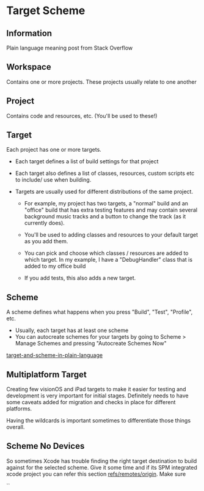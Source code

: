 # Target Scheme
## Information

Plain language meaning post from Stack Overflow

## Workspace 

Contains one or more projects. These projects usually relate to one another

## Project 

Contains code and resources, etc. (You'll be used to these!)

## Target

Each project has one or more targets.
- Each target defines a list of build settings for that project
- Each target also defines a list of classes, resources, custom scripts etc to include/ use when building.
- Targets are usually used for different distributions of the same project.
        
    - For example, my project has two targets, a "normal" build and an "office" build that has extra testing features and may contain several background music tracks and a button to change the track (as it currently does).
    
    - You'll be used to adding classes and resources to your default target as you add them.
    - You can pick and choose which classes / resources are added to which target.
                In my example, I have a "DebugHandler" class that is added to my office build
    - If you add tests, this also adds a new target.


## Scheme

A scheme defines what happens when you press "Build", "Test", "Profile", etc.
 - Usually, each target has at least one scheme
 - You can autocreate schemes for your targets by going to Scheme > Manage Schemes and pressing "Autocreate Schemes Now"


[target-and-scheme-in-plain-language](https://stackoverflow.com/questions/20637435/xcode-what-is-a-target-and-scheme-in-plain-language?rq=1)


## Multiplatform Target 

Creating few visionOS and iPad targets to make it easier for testing and development is very important for initial stages.
Definitely needs to have some caveats added for migration and checks in place for different platforms.

Having the wildcards is important sometimes to differentiate those things overall.


## Scheme No Devices

So sometimes Xcode has trouble finding the right target destination to build against for the selected scheme. Give it some time and if its SPM integrated xcode project you can refer this section [refs/remotes/origin](/ios/xcode/spm_errors#origin%20not%20found).
Make sure 

``